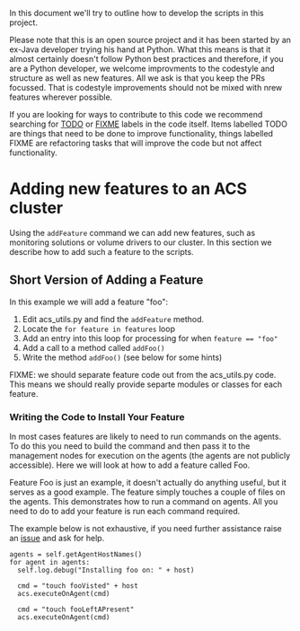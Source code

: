 In this document we'll try to outline how to develop the scripts in
this project. 

Please note that this is an open source project and it has been
started by an ex-Java developer trying his hand at Python. What this
means is that it almost certainly doesn't follow Python best practices
and therefore, if you are a Python developer, we welcome improvments
to the codestyle and structure as well as new features. All we ask is
that you keep the PRs focussed. That is codestyle improvements should
not be mixed with nrew features wherever possible.

If you are looking for ways to contribute to this code we recommend
searching for
[TODO](https://github.com/rgardler/acs-scripts/search?utf8=%E2%9C%93&q=TODO)
or
[FIXME](https://github.com/rgardler/acs-scripts/search?utf8=%E2%9C%93&q=FIXME)
labels in the code itself. Items labelled TODO are things that need to
be done to improve functionality, things labelled FIXME are
refactoring tasks that will improve the code but not affect
functionality.

# Adding new features to an ACS cluster

Using the `addFeature` command we can add new features, such as
monitoring solutions or volume drivers to our cluster. In this section
we describe how to add such a feature to the scripts.

## Short Version of Adding a Feature

In this example we will add a feature "foo":

  1. Edit acs_utils.py and find the `addFeature` method.
  2. Locate the `for feature in features` loop
  3. Add an entry into this loop for processing for when `feature == "foo"`
  4. Add a call to a method called `addFoo()`
  5. Write the method `addFoo()` (see below for some hints)

FIXME: we should separate feature code out from the acs_utils.py
code. This means we should really provide separte modules or classes
for each feature.

### Writing the Code to Install Your Feature

In most cases features are likely to need to run commands on the
agents. To do this you need to build the command and then pass it to
the management nodes for execution on the agents (the agents are not
publicly accessible). Here we will look at how to add a feature called
Foo.

Feature Foo is just an example, it doesn't actually do anything
useful, but it serves as a good example. The feature simply touches a
couple of files on the agents. This demonstrates how to run a command
on agents. All you need to do to add your feature is run each command
required.

The example below is not exhaustive, if you need further assistance
raise an [issue](https://github.com/rgardler/acs-scripts/issues) and
ask for help.

```
agents = self.getAgentHostNames()
for agent in agents:
  self.log.debug("Installing foo on: " + host)

  cmd = "touch fooVisted" + host
  acs.executeOnAgent(cmd)

  cmd = "touch fooLeftAPresent"
  acs.executeOnAgent(cmd)
```


